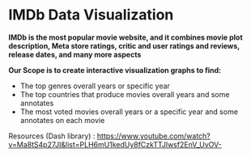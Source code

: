 # IMDb Data Visualization
**IMDb is the most popular movie website, and it combines movie plot description,
Meta store ratings, critic and user ratings and reviews, release dates, and many more aspects**

**Our Scope is to create interactive visualization graphs to find:**
- The top genres overall years or specific year
- The top countries that produce movies overall years and some annotates
- The most voted movies overall years or a specific year and some annotates on each movie

Resources (Dash library) : https://www.youtube.com/watch?v=Ma8tS4p27JI&list=PLH6mU1kedUy8fCzkTTJlwsf2EnV_UvOV-
